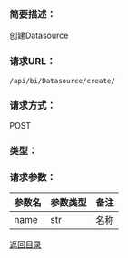 ### **简要描述：**

创建Datasource

### **请求URL：**

`/api/bi/Datasource/create/`

### **请求方式：**

POST

### **类型：**


### **请求参数：**

|参数名|参数类型|备注|
|:--|:--|:--|
|name|str|名称|

[返回目录](../base.md)

